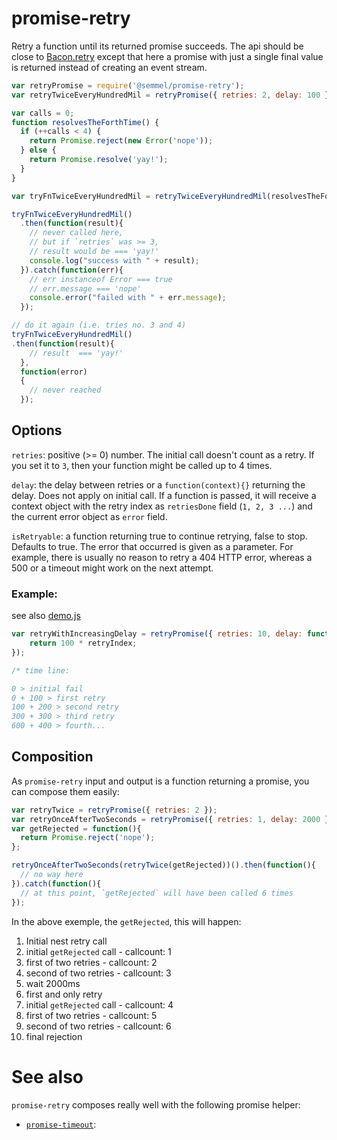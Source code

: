 # promise-retry

Retry a function until its returned promise succeeds. The api should be close to [Bacon.retry](http://baconjs.github.io/api.html#bacon-retry) except that here a promise with just a single final value is returned instead of creating an event stream. 

```js
var retryPromise = require('@semmel/promise-retry');
var retryTwiceEveryHundredMil = retryPromise({ retries: 2, delay: 100 });

var calls = 0;
function resolvesTheForthTime() {
  if (++calls < 4) {
    return Promise.reject(new Error('nope'));
  } else {
    return Promise.resolve('yay!');
  }
}

var tryFnTwiceEveryHundredMil = retryTwiceEveryHundredMil(resolvesTheForthTime);

tryFnTwiceEveryHundredMil()
  .then(function(result){
    // never called here,
    // but if `retries` was >= 3,
    // result would be === 'yay!'
    console.log("success with " + result);
  }).catch(function(err){
    // err instanceof Error === true
    // err.message === 'nope'
    console.error("failed with " + err.message);
  });

// do it again (i.e. tries no. 3 and 4)
tryFnTwiceEveryHundredMil()
.then(function(result){
    // result  === 'yay!'
  },
  function(error)
  {
  	// never reached
  });
```

## Options

`retries`: positive (>= 0) number. The initial call doesn't count as a retry. If you set it to `3`, then your function might be called up to 4 times.

`delay`: the delay between retries or a `function(context){}` returning the delay. Does not apply on initial call. If a function is passed, it will receive a context object with the retry index as `retriesDone` field (`1, 2, 3 ...`) and the current error object as `error` field.

`isRetryable`: a function returning true to continue retrying, false to stop. Defaults to true. The error that occurred is given as a parameter. For example, there is usually no reason to retry a 404 HTTP error, whereas a 500 or a timeout might work on the next attempt.


### Example:

see also [demo.js](demo.js)

```js
var retryWithIncreasingDelay = retryPromise({ retries: 10, delay: function(retryIndex) {
    return 100 * retryIndex;
});

/* time line:

0 > initial fail
0 + 100 > first retry
100 + 200 > second retry
300 + 300 > third retry
600 + 400 > fourth...

```

## Composition

As `promise-retry` input and output is a function returning a promise, you can compose them easily:

```js
var retryTwice = retryPromise({ retries: 2 });
var retryOnceAfterTwoSeconds = retryPromise({ retries: 1, delay: 2000 });
var getRejected = function(){
  return Promise.reject('nope');
};

retryOnceAfterTwoSeconds(retryTwice(getRejected))().then(function(){
  // no way here
}).catch(function(){
  // at this point, `getRejected` will have been called 6 times
});
```

In the above exemple, the `getRejected`, this will happen:

1. Initial nest retry call
  1. initial `getRejected` call - callcount: 1
  1. first of two retries - callcount: 2
  1. second of two retries - callcount: 3
1. wait 2000ms
1. first and only retry
  1. initial `getRejected` call - callcount: 4
  1. first of two retries - callcount: 5
  1. second of two retries - callcount: 6
1. final rejection

# See also

`promise-retry` composes really well with the following promise helper:

* [`promise-timeout`](https://github.com/songkick/promise-timeout):
